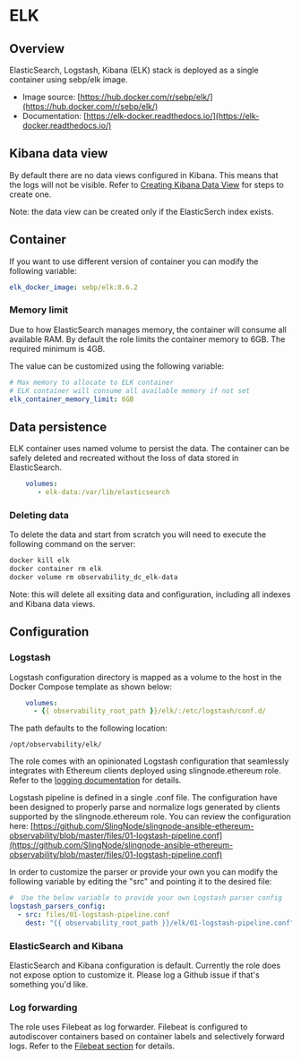 # ELK

## Overview

ElasticSearch, Logstash, Kibana (ELK) stack is deployed as a single container using sebp/elk image.&#x20;

* Image source: [https://hub.docker.com/r/sebp/elk/](https://hub.docker.com/r/sebp/elk/)
* Documentation: [https://elk-docker.readthedocs.io/](https://elk-docker.readthedocs.io/)

## Kibana data view

By default there are no data views configured in Kibana. This means that the logs will not be visible. Refer to [Creating Kibana Data View](creating-kibana-data-view.md) for steps to create one.&#x20;

Note: the data view can be created only if the ElasticSerch index exists.

## Container

If you want to use different version of container you can modify the following variable:

```yaml
elk_docker_image: sebp/elk:8.6.2
```

### Memory limit

Due to how ElasticSearch manages memory, the container will consume all available RAM. By default the role limits the container memory to 6GB. The required minimum is 4GB.&#x20;

The value can be customized using the following variable:

```yaml
# Max memory to allocate to ELK container
# ELK container will consume all available memory if not set
elk_container_memory_limit: 6GB
```

## Data persistence

ELK container uses named volume to persist the data. The container can be safely deleted and recreated without the loss of data stored in ElasticSearch.

```yaml
    volumes:
       - elk-data:/var/lib/elasticsearch
```

### Deleting data

To delete the data and start from scratch you will need to execute the following command on the server:&#x20;

```bash
docker kill elk 
docker container rm elk 
docker volume rm observability_dc_elk-data
```

Note: this will delete all exsiting data and configuration, including all indexes and Kibana data views.

## Configuration

### Logstash

Logstash configuration directory is mapped as a volume to the host in the Docker Compose template as shown below:

```yaml
    volumes:
      - {{ observability_root_path }}/elk/:/etc/logstash/conf.d/
```

The path defaults to the following location:

```
/opt/observability/elk/
```

The role comes with an opinionated Logstash configuration that seamlessly integrates with Ethereum clients deployed using slingnode.ethereum role. Refer to the [logging documentation](https://docs.slingnode.com/slingnode.ethereum/logging) for details.&#x20;

Logstash pipeline is defined in a single .conf file. The configuration have been designed to properly parse and normalize logs generated by clients supported by the slingnode.ethereum role. You can review the configuration here: [https://github.com/SlingNode/slingnode-ansible-ethereum-observability/blob/master/files/01-logstash-pipeline.conf](https://github.com/SlingNode/slingnode-ansible-ethereum-observability/blob/master/files/01-logstash-pipeline.conf)

In order to customize the parser or provide your own you can modify the following variable by editing the "src" and pointing it to the desired file:

```yaml
#  Use the below variable to provide your own Logstash parser config
logstash_parsers_config:
  - src: files/01-logstash-pipeline.conf
    dest: "{{ observability_root_path }}/elk/01-logstash-pipeline.conf"
```

### ElasticSearch and Kibana

ElasticSearch and Kibana configuration is default. Currently the role does not expose option to customize it. Please log a Github issue if that's something you'd like.&#x20;

### Log forwarding

The role uses Filebeat as log forwarder. Filebeat is configured to autodiscover containers based on container labels and selectively forward logs. Refer to the [Filebeat section](../../filebeat-configuration.md) for details.&#x20;

